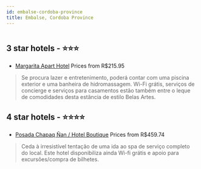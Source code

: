 ```yaml
---
id: embalse-cordoba-province
title: Embalse, Cordoba Province
---
```


<center><img src="https://i.travelapi.com/hotels/19000000/18250000/18246700/18246624/f9304596_z.jpg" alt="" /></center>


##  3 star hotels - ⭐️⭐️⭐️

-    [Margarita Apart Hotel](https://www.hurb.com/br/aud/https://www.hurb.com/br/hotels/embalse/margarita-apart-hotel-HT-I47R?cmp=18055) Prices from R$215.95
   > Se procura lazer e entretenimento, poderá contar com uma piscina exterior e uma banheira de hidromassagem. Wi-Fi grátis, serviços de concierge e serviços para casamentos estão também entre o leque de comodidades desta estância de estilo Belas Artes. 

##  4 star hotels - ⭐️⭐️⭐️⭐️

-    [Posada Chapaq Ñan / Hotel Boutique](https://www.hurb.com/br/aud/https://www.hurb.com/br/hotels/embalse/posada-chapaq-nan-hotel-boutique-HT-QKC2?cmp=18055) Prices from R$459.74
   > Ceda à irresistível tentação de uma ida ao spa de serviço completo do local. Este hotel disponibiliza ainda Wi-fi grátis e apoio para excursões/compra de bilhetes.
